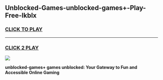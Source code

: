 
## Unblocked-Games-unblocked-games+-Play-Free-lkblx
<h3>
<a href="https://premium76.site?title=unblocked-games+&ref=22A">CLICK TO PLAY</a></h3>
<hr>

<h3>
<a href="https://premium76.site?title=unblocked-games+&ref=22A">CLICK 2 PLAY</a>
  
</h3>

<a href="https://premium76.site?title=unblocked-games+&ref=22A"><img src="https://clearcache.store/games.png"></a>


**unblocked-games+ games unblocked: Your Gateway to Fun and Accessible Online Gaming**
